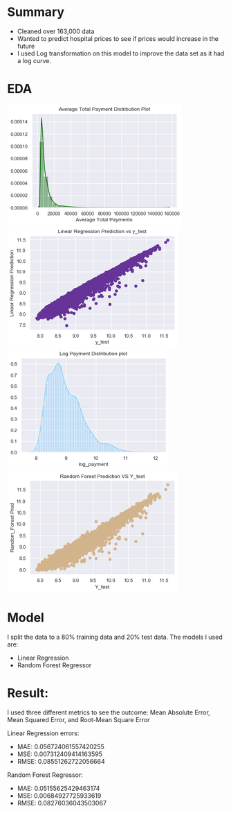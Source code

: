 # Summary
* Cleaned over 163,000 data
* Wanted to predict hospital prices to see if prices would increase in the future 
* I used Log transformation on this model to improve the data set as it had a log curve. 

# EDA
![](images/Aveage_Total_Payment_Distribution_Plot.png)
![](images/Linear_Regression_Scatter_Plot.png)
![](images/Log_Payment_Distribution_Plot.png)
![](/images/Random_Forest_Scatter_Plot.png)

# Model

I split the data to a 80% training data and 20% test data.
The models I used are:
* Linear Regression
* Random Forest Regressor

# Result:

I used three different metrics to see the outcome: Mean Absolute Error, Mean Squared Error, and Root-Mean Square Error

Linear Regression errors:
* MAE: 0.056724061557420255
* MSE: 0.007312409414163595
* RMSE: 0.08551262722056664

Random Forest Regressor:
* MAE: 0.05155625429463174
* MSE: 0.00684927725933619
* RMSE: 0.08276036043503067
